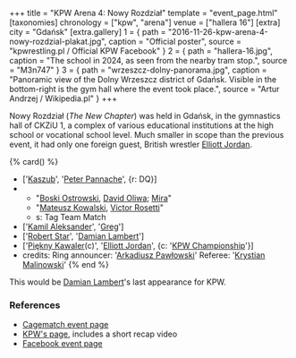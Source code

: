 +++
title = "KPW Arena 4: Nowy Rozdział"
template = "event_page.html"
[taxonomies]
chronology = ["kpw", "arena"]
venue = ["hallera 16"]
[extra]
city = "Gdańsk"
[extra.gallery]
1 = { path = "2016-11-26-kpw-arena-4-nowy-rozdzial-plakat.jpg", caption = "Official poster", source = "kpwrestling.pl / Official KPW Facebook" }
2 = { path = "hallera-16.jpg", caption = "The school in 2024, as seen from the nearby tram stop.", source = "M3n747" }
3 = { path = "wrzeszcz-dolny-panorama.jpg", caption = "Panoramic view of the Dolny Wrzeszcz district of Gdańsk. Visible in the bottom-right is the gym hall where the event took place.", source = "Artur Andrzej / Wikipedia.pl" }
+++

Nowy Rozdział (_The New Chapter_) was held in Gdańsk, in the gymnastics hall of CKZiU 1, a complex of various educational institutions at the high school or vocational school level. Much smaller in scope than the previous event, it had only one foreign guest, British wrestler [Elliott Jordan](@/w/elliott-jordan.md).

{% card() %}
- ['[Kaszub](@/w/kaszub.md)', '[Peter Pannache](@/w/peter-pannache.md)', {r: DQ}]
- - "[Boski Ostrowski](@/w/ostrowski.md), [David Oliwa](@/w/david-oliwa.md); [Mira](@/w/mira.md)"
  - "[Mateusz Kowalski](@/w/mateusz-kakareko.md), [Victor Rosetti](@/w/rosetti.md)"
  - s: Tag Team Match
- ['[Kamil Aleksander](@/w/kamil-aleksander.md)', '[Greg](@/w/greg.md)']
- ['[Robert Star](@/w/robert-star.md)', '[Damian Lambert](@/w/damien-rothschild.md)']
- ['[Piękny Kawaler](@/w/piekny-kawaler.md)(c)', '[Elliott Jordan](@/w/elliott-jordan.md)', {c: '[KPW Championship](@/c/kpw-championship.md)'}]
- credits:
    Ring announcer: '[Arkadiusz Pawłowski](@/w/pan-pawlowski.md)'
    Referee: '[Krystian Malinowski](@/w/krystian-malinowski.md)'
{% end %}

This would be [Damian Lambert](@/w/damien-rothschild.md)'s last appearance for KPW.

### References

* [Cagematch event page](https://www.cagematch.net/?id=1&nr=169385)
* [KPW's page](https://kpwrestling.pl/events/kpw-arena-4/), includes a short recap video
* [Facebook event page](https://www.facebook.com/events/352963185043728/)
